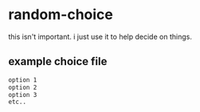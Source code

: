 # random-choice
this isn't important. i just use it to help decide on things.

## example choice file
```txt
option 1
option 2
option 3
etc..
```
